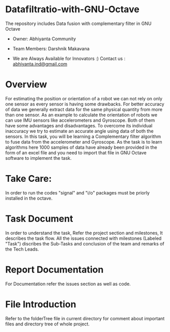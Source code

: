 # Datafiltratio-with-GNU-Octave
The repository includes Data fusion with complementary filter in GNU Octave

* Owner: Abhiyanta Community

* Team Members: Darshnik Makavana

* We are Always Available for Innovators :) Contact us : abhiyanta.ind@gmail.com 

# Overview
For estimating the position or orientation of a robot we can not rely on only one sensor as every sensor is having some drawbacks. For better accuracy of data we generally extract data for the same physical quantity from more than one sensor. As an example to calculate the orientation of robots we can use IMU sensors like accelerometers and Gyroscope. Both of them have some advantages and disadvantages. To overcome its individual inaccuracy we try to estimate an accurate angle using data of both the sensors. In this task, you will be learning a Complementary filter algorithm to fuse data from the accelerometer and Gyroscope. As the task is to learn algorithms here 1000 samples of data have already been provided in the form of an excel file and you need to import that file in GNU Octave software to implement the task.

# Take Care:
In order to run the codes "signal" and "i/o" packages must be priorly installed in the octave. 

# Task Document
In order to understand the task, Refer the project section and milestones, It describes the task flow. All the issues connected with milestones (Labeled "Task") discribes the Sub-Tasks and conclusion of the team and remarks of the Tech Leads. 

# Report Documentation
For Documentation refer the issues section as well as code.


# File Introduction
Refer to the folderTree file in current directory for comment about important files and directory tree of whole project.
